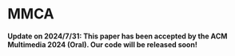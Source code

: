 # MMCA

**Update on 2024/7/31: This paper has been accepted by the ACM Multimedia 2024 (Oral). Our code will be released soon!**
